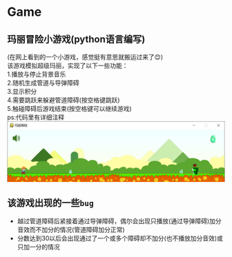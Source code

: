 # Game
## 玛丽冒险小游戏(python语言编写)
(在网上看到的一个小游戏，感觉挺有意思就搬运过来了:blush:)<br>
该游戏模拟超级玛丽，实现了以下一些功能：<br>
1.播放与停止背景音乐<br>
2.随机生成管道与导弹障碍<br>
3.显示积分<br>
4.需要跳跃来躲避管道障碍(按空格键跳跃)<br>
5.触碰障碍后游戏结束(按空格键可以继续游戏)<br>
ps:代码里有详细注释
![](https://github.com/fsl9876543210/Game/blob/master/%E7%8E%9B%E4%B8%BD%E5%86%92%E9%99%A9%E5%B0%8F%E6%B8%B8%E6%88%8F/%E7%A4%BA%E4%BE%8B%E5%9B%BE.png)
## 该游戏出现的一些`bug`
* 越过管道障碍后紧接着通过导弹障碍，偶尔会出现只播放(通过导弹障碍)加分音效而不加分的情况(管道障碍加分正常)
* 分数达到30以后会出现通过了一个或多个障碍却不加分(也不播放加分音效)或只加一分的情况
